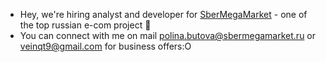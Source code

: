 - Hey, we're hiring analyst and developer for [SberMegaMarket]([url](https://tech-sbermegamarket.notion.site/tech-sbermegamarket/f046805dfaed4f729657207e90e69d3a)) - one of the top russian e-com project 👀
- You can connect with me on mail polina.butova@sbermegamarket.ru or veinqt9@gmail.com for business offers:О
